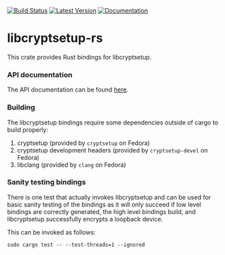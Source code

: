 [![Build Status](https://travis-ci.org/stratis-storage/libcryptsetup-rs.svg?branch=master)](https://travis-ci.org/stratis-storage/libcryptsetup-rs)
[![Latest Version](https://img.shields.io/crates/v/libcryptsetup-rs.svg)](https://crates.io/crates/libcryptsetup-rs)
[![Documentation](https://docs.rs/libcryptsetup-rs/badge.svg)](https://docs.rs/libcryptsetup-rs/)

# libcryptsetup-rs

This crate provides Rust bindings for libcryptsetup.

### API documentation

The API documentation can be found [here](https://stratis-storage.github.io/libcryptsetup-rs/doc/libcryptsetup_rs/index.html).

### Building

The libcryptsetup bindings require some dependencies outside of cargo to build
properly:
1. cryptsetup (provided by `cryptsetup` on Fedora)
2. cryptsetup development headers (provided by `cryptsetup-devel` on Fedora)
3. libclang (provided by `clang` on Fedora)

### Sanity testing bindings

There is one test that actually invokes libcryptsetup and can be used for basic sanity
testing of the bindings as it will only succeed if low level bindings are correctly generated,
the high level bindings build, and libcryptsetup successfully encrypts a loopback device.

This can be invoked as follows:

```
sudo cargo test -- --test-threads=1 --ignored
```
